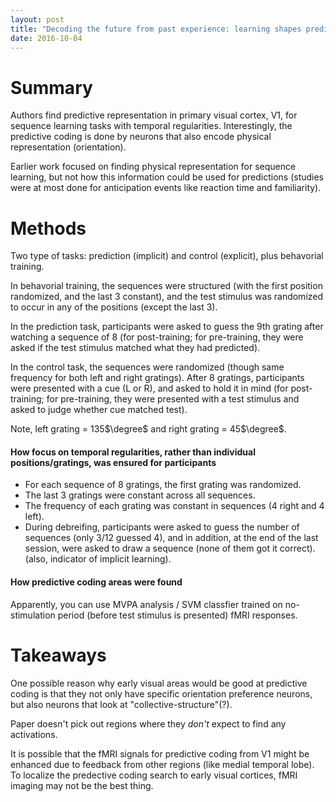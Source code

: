 ```yaml
---
layout: post
title: "Decoding the future from past experience: learning shapes predictions in early visual cortex"
date: 2016-10-04
---
```


# Summary

Authors find predictive representation in primary visual cortex, V1, for sequence learning tasks with temporal regularities. Interestingly, the predictive coding is done by neurons that also encode physical representation (orientation).

Earlier work focused on finding physical representation for sequence learning, but not how this information could be used for predictions (studies were at most done for anticipation events like reaction time and familiarity).

# Methods

Two type of tasks: prediction (implicit) and control (explicit), plus behavorial training.

In behavorial training, the sequences were structured (with the first position randomized, and the last 3 constant), and the test stimulus was randomized to occur in any of the positions (except the last 3).

In the prediction task, participants were asked to guess the 9th grating after watching a sequence of 8 (for post-training; for pre-training, they were asked if the test stimulus matched what they had predicted).

In the control task, the sequences were randomized (though same frequency for both left and right gratings). After 8 gratings, participants were presented with a cue (L or R), and asked to hold it in mind (for post-training; for pre-training, they were presented with a test stimulus and asked to judge whether cue matched test).

Note, left grating = 135$\degree$ and right grating = 45$\degree$.

#### How focus on temporal regularities, rather than individual positions/gratings, was ensured for participants

- For each sequence of 8 gratings, the first grating was randomized.
- The last 3 gratings were constant across all sequences.
- The frequency of each grating was constant in sequences (4 right and 4 left).
- During debreifing, participants were asked to guess the number of sequences (only 3/12 guessed 4), and in addition, at the end of the last session, were asked to draw a sequence (none of them got it correct). (also, indicator of implicit learning).

#### How predictive coding areas were found

Apparently, you can use MVPA analysis / SVM classfier trained on no-stimulation period (before test stimulus is presented) fMRI responses.


# Takeaways

One possible reason why early visual areas would be good at predictive coding is that they not only have specific orientation preference neurons, but also neurons that look at "collective-structure"(?).

Paper doesn't pick out regions where they *don't* expect to find any activations.

It is possible that the fMRI signals for predictive coding from V1 might be enhanced due to feedback from other regions (like medial temporal lobe). To localize the predective coding search to early visual cortices, fMRI imaging may not be the best thing.


